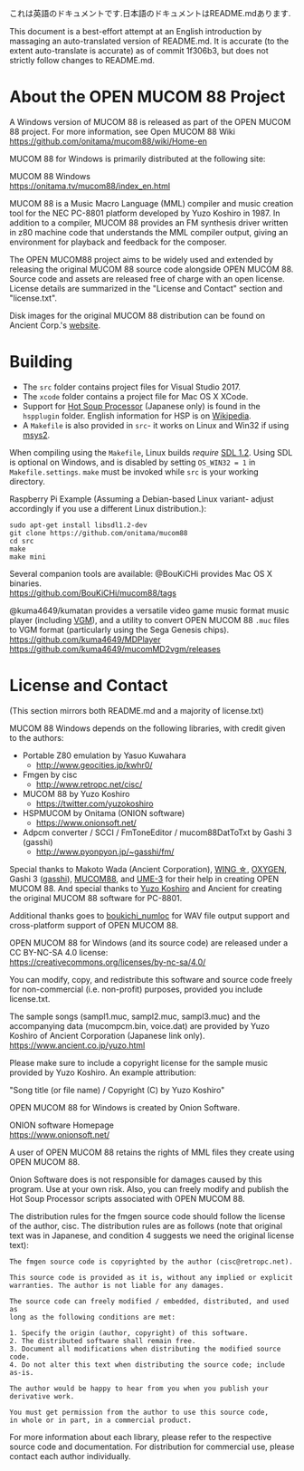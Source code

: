 これは英語のドキュメントです.日本語のドキュメントはREADME.mdあります.

This document is a best-effort attempt at an English introduction by massaging
an auto-translated version of README.md. It is accurate (to the extent
auto-translate is accurate) as of commit 1f306b3,
but does not strictly follow changes to README.md.

# About the OPEN MUCOM 88 Project

A Windows version of MUCOM 88 is released as part of the OPEN MUCOM 88 project.
For more information, see Open MUCOM 88 Wiki<br>
https://github.com/onitama/mucom88/wiki/Home-en

MUCOM 88 for Windows is primarily distributed at the following site:

MUCOM 88 Windows <br>
https://onitama.tv/mucom88/index_en.html

MUCOM 88 is a Music Macro Language (MML) compiler and music creation tool for
the NEC PC-8801 platform developed by Yuzo Koshiro in 1987. In addition to a
compiler, MUCOM 88 provides an FM synthesis driver written in z80 machine code
that understands the MML compiler output, giving an environment for playback
and feedback for the composer.

The OPEN MUCOM88 project aims to be widely used and extended by releasing the
original MUCOM 88 source code alongside OPEN MUCOM 88. Source code and assets
are released free of charge with an open license. License details are
summarized in the "License and Contact" section and "license.txt".

Disk images for the original MUCOM 88 distribution can be found on Ancient
Corp.'s [website](https://www.ancient.co.jp/~mucom88/).

# Building
* The `src` folder contains project files for Visual Studio 2017.
* The `xcode` folder contains a project file for Mac OS X XCode.
* Support for [Hot Soup Processor](hsp.tv) (Japanese only) is found in the
  `hspplugin` folder. English information for HSP is on
  [Wikipedia](https://en.wikipedia.org/wiki/Hot_Soup_Processor).
* A `Makefile` is also provided in `src`- it works on Linux and Win32 if using
  [msys2](https://www.msys2.org).

When compiling using the `Makefile`, Linux builds _require_
[SDL 1.2](https://www.libsdl.org/download-1.2.php). Using SDL is optional on
Windows, and is disabled by setting `OS_WIN32 = 1` in `Makefile.settings`.
`make` must be invoked while `src` is your working directory.

Raspberry Pi Example (Assuming a Debian-based Linux variant- adjust
accordingly if you use a different Linux distribution.):

```
sudo apt-get install libsdl1.2-dev
git clone https://github.com/onitama/mucom88
cd src
make
make mini
```

Several companion tools are available:
@BouKiCHi provides Mac OS X binaries. <br>
https://github.com/BouKiCHi/mucom88/tags

@kuma4649/kumatan provides a versatile video game music format music player
(including [VGM](https://vgmrips.net/wiki/VGM_Specification)), and a
utility to convert OPEN MUCOM 88 `.muc` files to VGM format (particularly
using the Sega Genesis chips). <br>
https://github.com/kuma4649/MDPlayer <br>
https://github.com/kuma4649/mucomMD2vgm/releases

# License and Contact
(This section mirrors both README.md and a majority of license.txt)

MUCOM 88 Windows depends on the following libraries, with credit given
to the authors:

* Portable Z80 emulation by Yasuo Kuwahara
  * http://www.geocities.jp/kwhr0/
* Fmgen by cisc
  * http://www.retropc.net/cisc/
* MUCOM 88 by Yuzo Koshiro
  * https://twitter.com/yuzokoshiro
* HSPMUCOM by Onitama (ONION software)
  * https://www.onionsoft.net/
* Adpcm converter / SCCI / FmToneEditor / mucom88DatToTxt by Gashi 3
  (gasshi)
  * http://www.pyonpyon.jp/~gasshi/fm/

Special thanks to Makoto Wada (Ancient Corporation),
[WING ☆](https://twitter.com/wing_ghost),
[OXYGEN](https://twitter.com/OXYGEN_PZ),
Gashi 3 ([gasshi](http://www.pyonpyon.jp/~gasshi/fm/)),
[MUCOM88](https://twitter.com/mucom88), and
[UME-3](https://twitter.com/ume3fmp) for their help in creating OPEN
MUCOM 88. And special thanks to
[Yuzo Koshiro](https://twitter.com/yuzokoshiro) and Ancient for creating
the original MUCOM 88 software for PC-8801.

Additional thanks goes to
[boukichi_numloc](https://twitter.com/boukichi_numloc) for WAV file
output support and cross-platform support of OPEN MUCOM 88.

OPEN MUCOM 88 for Windows (and its source code) are released under
a CC BY-NC-SA 4.0 license: <br>
https://creativecommons.org/licenses/by-nc-sa/4.0/

You can modify, copy, and redistribute this software and source code
freely for non-commercial (i.e. non-profit) purposes, provided you
include license.txt.

The sample songs (sampl1.muc, sampl2.muc, sampl3.muc) and the
accompanying data (mucompcm.bin, voice.dat) are provided by Yuzo Koshiro
of Ancient Corporation (Japanese link only). <br>
https://www.ancient.co.jp/yuzo.html

Please make sure to include a copyright license for the sample music
provided by Yuzo Koshiro. An example attribution:

"Song title (or file name) / Copyright (C) by Yuzo Koshiro"

OPEN MUCOM 88 for Windows is created by Onion Software.

ONION software Homepage <br>
https://www.onionsoft.net/

A user of OPEN MUCOM 88 retains the rights of MML files they create using
OPEN MUCOM 88.

Onion Software does is not responsible for damages caused by this
program. Use at your own risk. Also, you can freely modify and publish
the Hot Soup Processor scripts associated with OPEN MUCOM 88.

The distribution rules for the fmgen source code should follow the
license of the author, cisc. The distribution rules are as follows
(note that original text was in Japanese, and condition 4 suggests we
need the original license text):

```
The fmgen source code is copyrighted by the author (cisc@retropc.net).

This source code is provided as it is, without any implied or explicit
warranties. The author is not liable for any damages.

The source code can freely modified / embedded, distributed, and used as
long as the following conditions are met:

1. Specify the origin (author, copyright) of this software.
2. The distributed software shall remain free.
3. Document all modifications when distributing the modified source code.
4. Do not alter this text when distributing the source code; include
as-is.

The author would be happy to hear from you when you publish your
derivative work.

You must get permission from the author to use this source code,
in whole or in part, in a commercial product.
```

For more information about each library, please refer to the respective
source code and documentation. For distribution for commercial use,
please contact each author individually.
